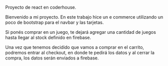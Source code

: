 Proyecto de react en coderhouse.

Bienvenido a mi proyecto. En este trabajo hice un e commerce utilizando un poco de bootstrap para el navbar y las tarjetas.

Si ponés comprar en un juego, te dejará agregar una cantidad de juegos hasta llegar al stock definido en firebase.

Una vez que tenemos decidido que vamos a comprar en el carrito, podremos entrar al checkout, en donde te pedirá los datos y al cerrar la compra, los datos serán enviados a firebase.